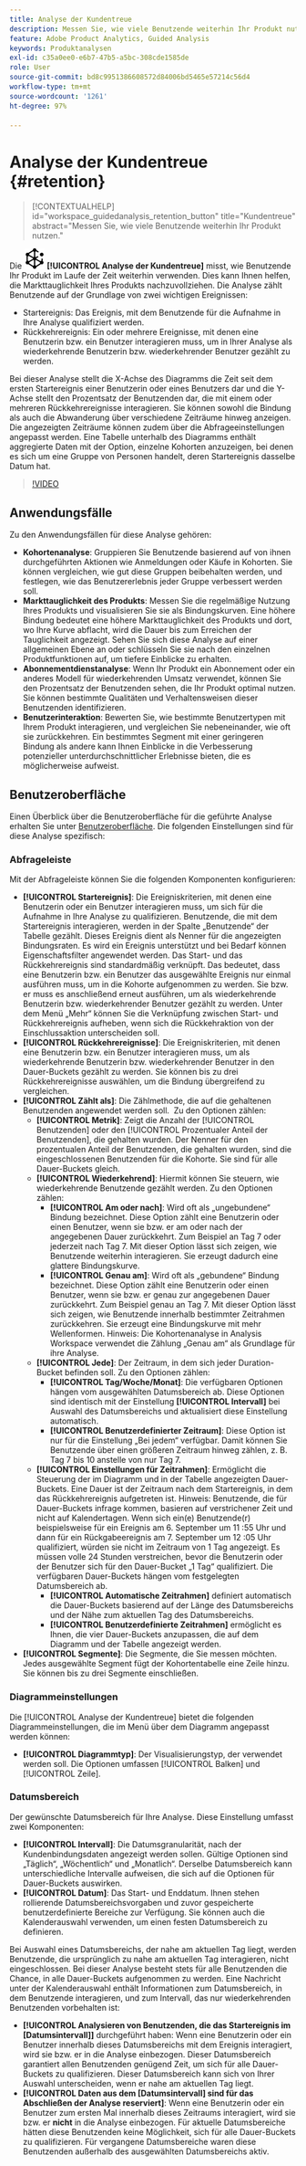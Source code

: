 ```yaml
---
title: Analyse der Kundentreue
description: Messen Sie, wie viele Benutzende weiterhin Ihr Produkt nutzen.
feature: Adobe Product Analytics, Guided Analysis
keywords: Produktanalysen
exl-id: c35a0ee0-e6b7-47b5-a5bc-308cde1585de
role: User
source-git-commit: bd8c9951386608572d84006bd5465e57214c56d4
workflow-type: tm+mt
source-wordcount: '1261'
ht-degree: 97%

---
```


# Analyse der Kundentreue {#retention}

<!-- markdownlint-disable MD034 -->

>[!CONTEXTUALHELP]
>id="workspace_guidedanalysis_retention_button"
>title="Kundentreue"
>abstract="Messen Sie, wie viele Benutzende weiterhin Ihr Produkt nutzen."

<!-- markdownlint-enable MD034 -->

Die ![Retention](/help/assets/icons/Retention.svg) **[!UICONTROL Analyse der Kundentreue]** misst, wie Benutzende Ihr Produkt im Laufe der Zeit weiterhin verwenden. Dies kann Ihnen helfen, die Markttauglichkeit Ihres Produkts nachzuvollziehen. Die Analyse zählt Benutzende auf der Grundlage von zwei wichtigen Ereignissen:

* Startereignis: Das Ereignis, mit dem Benutzende für die Aufnahme in Ihre Analyse qualifiziert werden.
* Rückkehrereignis: Ein oder mehrere Ereignisse, mit denen eine Benutzerin bzw. ein Benutzer interagieren muss, um in Ihrer Analyse als wiederkehrende Benutzerin bzw. wiederkehrender Benutzer gezählt zu werden.

Bei dieser Analyse stellt die X-Achse des Diagramms die Zeit seit dem ersten Startereignis einer Benutzerin oder eines Benutzers dar und die Y-Achse stellt den Prozentsatz der Benutzenden dar, die mit einem oder mehreren Rückkehrereignisse interagieren. Sie können sowohl die Bindung als auch die Abwanderung über verschiedene Zeiträume hinweg anzeigen. Die angezeigten Zeiträume können zudem über die Abfrageeinstellungen angepasst werden. Eine Tabelle unterhalb des Diagramms enthält aggregierte Daten mit der Option, einzelne Kohorten anzuzeigen, bei denen es sich um eine Gruppe von Personen handelt, deren Startereignis dasselbe Datum hat.

>[!VIDEO](https://video.tv.adobe.com/v/3430503/?quality=12&learn=on)


## Anwendungsfälle

Zu den Anwendungsfällen für diese Analyse gehören:

* **Kohortenanalyse**: Gruppieren Sie Benutzende basierend auf von ihnen durchgeführten Aktionen wie Anmeldungen oder Käufe in Kohorten. Sie können vergleichen, wie gut diese Gruppen beibehalten werden, und festlegen, wie das Benutzererlebnis jeder Gruppe verbessert werden soll.
* **Markttauglichkeit des Produkts**: Messen Sie die regelmäßige Nutzung Ihres Produkts und visualisieren Sie sie als Bindungskurven. Eine höhere Bindung bedeutet eine höhere Markttauglichkeit des Produkts und dort, wo Ihre Kurve abflacht, wird die Dauer bis zum Erreichen der Tauglichkeit angezeigt. Sehen Sie sich diese Analyse auf einer allgemeinen Ebene an oder schlüsseln Sie sie nach den einzelnen Produktfunktionen auf, um tiefere Einblicke zu erhalten.
* **Abonnementdienstanalyse**: Wenn Ihr Produkt ein Abonnement oder ein anderes Modell für wiederkehrenden Umsatz verwendet, können Sie den Prozentsatz der Benutzenden sehen, die Ihr Produkt optimal nutzen. Sie können bestimmte Qualitäten und Verhaltensweisen dieser Benutzenden identifizieren.
* **Benutzerinteraktion**: Bewerten Sie, wie bestimmte Benutzertypen mit Ihrem Produkt interagieren, und vergleichen Sie nebeneinander, wie oft sie zurückkehren. Ein bestimmtes Segment mit einer geringeren Bindung als andere kann Ihnen Einblicke in die Verbesserung potenzieller unterdurchschnittlicher Erlebnisse bieten, die es möglicherweise aufweist.

## Benutzeroberfläche

Einen Überblick über die Benutzeroberfläche für die geführte Analyse erhalten Sie unter [Benutzeroberfläche](../overview.md#interface). Die folgenden Einstellungen sind für diese Analyse spezifisch:

### Abfrageleiste

Mit der Abfrageleiste können Sie die folgenden Komponenten konfigurieren:

* **[!UICONTROL Startereignis]**: Die Ereigniskriterien, mit denen eine Benutzerin oder ein Benutzer interagieren muss, um sich für die Aufnahme in Ihre Analyse zu qualifizieren. Benutzende, die mit dem Startereignis interagieren, werden in der Spalte „Benutzende“ der Tabelle gezählt. Dieses Ereignis dient als Nenner für die angezeigten Bindungsraten. Es wird ein Ereignis unterstützt und bei Bedarf können Eigenschaftsfilter angewendet werden. Das Start- und das Rückkehrereignis sind standardmäßig verknüpft. Das bedeutet, dass eine Benutzerin bzw. ein Benutzer das ausgewählte Ereignis nur einmal ausführen muss, um in die Kohorte aufgenommen zu werden. Sie bzw. er muss es anschließend erneut ausführen, um als wiederkehrende Benutzerin bzw. wiederkehrender Benutzer gezählt zu werden. Unter dem Menü „Mehr“ können Sie die Verknüpfung zwischen Start- und Rückkehrereignis aufheben, wenn sich die Rückkehraktion von der Einschlussaktion unterscheiden soll.
* **[!UICONTROL Rückkehrereignisse]**: Die Ereigniskriterien, mit denen eine Benutzerin bzw. ein Benutzer interagieren muss, um als wiederkehrende Benutzerin bzw. wiederkehrender Benutzer in den Dauer-Buckets gezählt zu werden. Sie können bis zu drei Rückkehrereignisse auswählen, um die Bindung übergreifend zu vergleichen.
* **[!UICONTROL Zählt als]**: Die Zählmethode, die auf die gehaltenen Benutzenden angewendet werden soll.  Zu den Optionen zählen:
   * **[!UICONTROL Metrik]**: Zeigt die Anzahl der [!UICONTROL Benutzenden] oder den [!UICONTROL Prozentualer Anteil der Benutzenden], die gehalten wurden. Der Nenner für den prozentualen Anteil der Benutzenden, die gehalten wurden, sind die eingeschlossenen Benutzenden für die Kohorte. Sie sind für alle Dauer-Buckets gleich.
   * **[!UICONTROL Wiederkehrend]**: Hiermit können Sie steuern, wie wiederkehrende Benutzende gezählt werden. Zu den Optionen zählen:
      * **[!UICONTROL Am oder nach]**: Wird oft als „ungebundene“ Bindung bezeichnet. Diese Option zählt eine Benutzerin oder einen Benutzer, wenn sie bzw. er am oder nach der angegebenen Dauer zurückkehrt. Zum Beispiel an Tag 7 oder jederzeit nach Tag 7. Mit dieser Option lässt sich zeigen, wie Benutzende weiterhin interagieren. Sie erzeugt dadurch eine glattere Bindungskurve.
      * **[!UICONTROL Genau am]**: Wird oft als „gebundene“ Bindung bezeichnet. Diese Option zählt eine Benutzerin oder einen Benutzer, wenn sie bzw. er genau zur angegebenen Dauer zurückkehrt. Zum Beispiel genau an Tag 7. Mit dieser Option lässt sich zeigen, wie Benutzende innerhalb bestimmter Zeitrahmen zurückkehren. Sie erzeugt eine Bindungskurve mit mehr Wellenformen. Hinweis: Die Kohortenanalyse in Analysis Workspace verwendet die Zählung „Genau am“ als Grundlage für ihre Analyse.
   * **[!UICONTROL Jede]**: Der Zeitraum, in dem sich jeder Duration-Bucket befinden soll. Zu den Optionen zählen:
      * **[!UICONTROL Tag/Woche/Monat]**: Die verfügbaren Optionen hängen vom ausgewählten Datumsbereich ab. Diese Optionen sind identisch mit der Einstellung **[!UICONTROL Intervall]** bei Auswahl des Datumsbereichs und aktualisiert diese Einstellung automatisch.
      * **[!UICONTROL Benutzerdefinierter Zeitraum]**: Diese Option ist nur für die Einstellung „Bei jedem“ verfügbar. Damit können Sie Benutzende über einen größeren Zeitraum hinweg zählen, z. B. Tag 7 bis 10 anstelle von nur Tag 7.
   * **[!UICONTROL Einstellungen für Zeitrahmen]**: Ermöglicht die Steuerung der im Diagramm und in der Tabelle angezeigten Dauer-Buckets. Eine Dauer ist der Zeitraum nach dem Startereignis, in dem das Rückkehrereignis aufgetreten ist. Hinweis: Benutzende, die für Dauer-Buckets infrage kommen, basieren auf verstrichener Zeit und nicht auf Kalendertagen. Wenn sich ein(e) Benutzende(r) beispielsweise für ein Ereignis am 6. September um 11 :55 Uhr und dann für ein Rückgabeereignis am 7. September um 12 :05 Uhr qualifiziert, würden sie nicht im Zeitraum von 1 Tag angezeigt. Es müssen volle 24 Stunden verstreichen, bevor die Benutzerin oder der Benutzer sich für den Dauer-Bucket „1 Tag“ qualifiziert. Die verfügbaren Dauer-Buckets hängen vom festgelegten Datumsbereich ab.
      * **[!UICONTROL Automatische Zeitrahmen]** definiert automatisch die Dauer-Buckets basierend auf der Länge des Datumsbereichs und der Nähe zum aktuellen Tag des Datumsbereichs.
      * **[!UICONTROL Benutzerdefinierte Zeitrahmen]** ermöglicht es Ihnen, die vier Dauer-Buckets anzupassen, die auf dem Diagramm und der Tabelle angezeigt werden.
* **[!UICONTROL Segmente]**: Die Segmente, die Sie messen möchten. Jedes ausgewählte Segment fügt der Kohortentabelle eine Zeile hinzu. Sie können bis zu drei Segmente einschließen.

### Diagrammeinstellungen

Die [!UICONTROL Analyse der Kundentreue] bietet die folgenden Diagrammeinstellungen, die im Menü über dem Diagramm angepasst werden können:

* **[!UICONTROL Diagrammtyp]**: Der Visualisierungstyp, der verwendet werden soll. Die Optionen umfassen [!UICONTROL Balken] und [!UICONTROL Zeile].

### Datumsbereich

Der gewünschte Datumsbereich für Ihre Analyse. Diese Einstellung umfasst zwei Komponenten:

* **[!UICONTROL Intervall]**: Die Datumsgranularität, nach der Kundenbindungsdaten angezeigt werden sollen. Gültige Optionen sind „Täglich“, „Wöchentlich“ und „Monatlich“. Derselbe Datumsbereich kann unterschiedliche Intervalle aufweisen, die sich auf die Optionen für Dauer-Buckets auswirken.
* **[!UICONTROL Datum]**: Das Start- und Enddatum. Ihnen stehen rollierende Datumsbereichsvorgaben und zuvor gespeicherte benutzerdefinierte Bereiche zur Verfügung. Sie können auch die Kalenderauswahl verwenden, um einen festen Datumsbereich zu definieren.

Bei Auswahl eines Datumsbereichs, der nahe am aktuellen Tag liegt, werden Benutzende, die ursprünglich zu nahe am aktuellen Tag interagieren, nicht eingeschlossen. Bei dieser Analyse besteht stets für alle Benutzenden die Chance, in alle Dauer-Buckets aufgenommen zu werden. Eine Nachricht unter der Kalenderauswahl enthält Informationen zum Datumsbereich, in dem Benutzende interagieren, und zum Intervall, das nur wiederkehrenden Benutzenden vorbehalten ist:

* **[!UICONTROL Analysieren von Benutzenden, die das Startereignis im [Datumsintervall]]** durchgeführt haben: Wenn eine Benutzerin oder ein Benutzer innerhalb dieses Datumsbereichs mit dem Ereignis interagiert, wird sie bzw. er in die Analyse einbezogen. Dieser Datumsbereich garantiert allen Benutzenden genügend Zeit, um sich für alle Dauer-Buckets zu qualifizieren. Dieser Datumsbereich kann sich von Ihrer Auswahl unterscheiden, wenn er nahe am aktuellen Tag liegt.
* **[!UICONTROL Daten aus dem [Datumsintervall] sind für das Abschließen der Analyse reserviert]**: Wenn eine Benutzerin oder ein Benutzer zum ersten Mal innerhalb dieses Zeitraums interagiert, wird sie bzw. er **nicht** in die Analyse einbezogen. Für aktuelle Datumsbereiche hätten diese Benutzenden keine Möglichkeit, sich für alle Dauer-Buckets zu qualifizieren. Für vergangene Datumsbereiche waren diese Benutzenden außerhalb des ausgewählten Datumsbereichs aktiv.

<!--
## Example

See below for an example of the analysis.

![Retention](../assets/retention.png)

-->